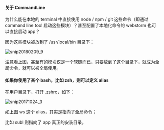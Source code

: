#### 关于 CommandLine

为什么能在本地的 terminal 中直接使用 node / npm / git 这些命令（即通过 command line tool 启动这些模块）？甚至配置了本地化命令的 webstorm 也可以直接启动 app？

因为这些模块被放到了 /usr/local/bin 目录下：

![snip20180209_9](https://user-images.githubusercontent.com/1653891/36019732-2a17e1b6-0dbb-11e8-8991-c11c1c6f9f84.png)



注意看上图，甚至有的模块仅是一个软链而已，只要放到了这个目录下，就成为全局命令，就可以被全局使用。



#### 如果你使用了某个 bash，比如 zsh，则可以定义 alias

在用户目录下，打开 .zshrc，如下：

![snip20171024_3](https://user-images.githubusercontent.com/1653891/36019788-56911bea-0dbb-11e8-8c1f-ee500bee3479.png)



如上图 ws 这个 alias，其实是指向了全局命令；

比如 subl 则指向了 app 真正的安装目录。